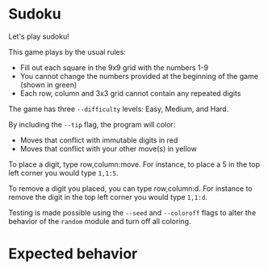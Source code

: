 # Sudoku

Let's play sudoku!

This game plays by the usual rules:
 * Fill out each square in the 9x9 grid with the numbers 1-9
 * You cannot change the numbers provided at the beginning of the game (shown in green)
 * Each row, column and 3x3 grid cannot contain any repeated digits

The game has three `--difficulty` levels: Easy, Medium, and Hard.

By including the `--tip` flag, the program will color:
 * Moves that conflict with immutable digits in red
 * Moves that conflict with your other move(s) in yellow
 
To place a digit, type row,column:move. For instance, to place a 5 in the top left corner you would type `1,1:5`.

To remove a digit you placed, you can type row,column:d. For instance to remove the digit in the top left corner you would type `1,1:d`.

Testing is made possible using the `--seed` and `--coloroff` flags to alter the behavior of the `random` module and turn off all coloring.

# Expected behavior



